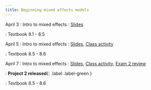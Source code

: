 ```yaml
---
title: Beginning mixed effects models
---
```


April 3
: Intro to mixed effects
  : [Slides](https://sta214-s23.github.io/slides/lecture_28.pdf)

: Textbook 8.1 - 8.5

April 5
: Intro to mixed effects
  : [Slides](https://sta214-s23.github.io/slides/lecture_29.pdf), [Class activity](https://sta214-s23.github.io/class_activities/ca_lecture_29.html)

: Textbook 8.5 - 8.6

April 7
: Intro to mixed effects
  : [Slides](https://sta214-s23.github.io/slides/lecture_30.pdf), [Class activity](https://sta214-s23.github.io/class_activities/ca_lecture_30.html), [Exam 2 review](https://sta214-s23.github.io/class_activities/exam_2_review.html)

: **Project 2 released**{: .label .label-green }

: Textbook 8.5 - 8.6

